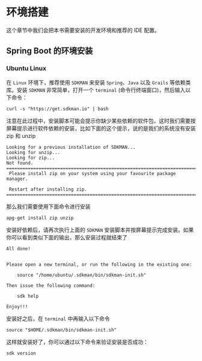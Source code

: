 # 环境搭建

这个章节中我们会把本书需要安装的开发环境和推荐的 IDE 配置。

## Spring Boot 的环境安装

### Ubuntu Linux

在 `Linux` 环境下，推荐使用 `SDKMAN` 来安装 `Spring`、`Java` 以及 `Grails` 等依赖类库。安装 `SDKMAN` 非常简单，打开一个 `terminal` \(命令行终端窗口\)，然后输入以下命令：

```
curl -s "https://get.sdkman.io" | bash
```

注意在此过程中，安装脚本可能会提示你缺少某些依赖的软件包，这时我们需要按屏幕提示进行软件依赖的安装，比如下面的这个提示，说的是我们的系统没有安装 zip 和 unzip

```
Looking for a previous installation of SDKMAN...
Looking for unzip...
Looking for zip...
Not found.
======================================================================================================
 Please install zip on your system using your favourite package manager.

 Restart after installing zip.
======================================================================================================
```

那么我们需要使用下面命令进行安装

```
apg-get install zip unzip
```

安装好依赖后，请再次执行上面的 `SDKMAN` 安装脚本并按屏幕提示完成安装。如果你可以看到类似下面的输出，那么安装过程就结束了

```
All done!


Please open a new terminal, or run the following in the existing one:

    source "/home/ubuntu/.sdkman/bin/sdkman-init.sh"

Then issue the following command:

    sdk help

Enjoy!!!
```

安装好之后，在 `terminal` 中再输入以下命令

```
source "$HOME/.sdkman/bin/sdkman-init.sh"
```

这样就安装好了，你可以通过以下命令来验证安装是否成功：

```
sdk version
```



